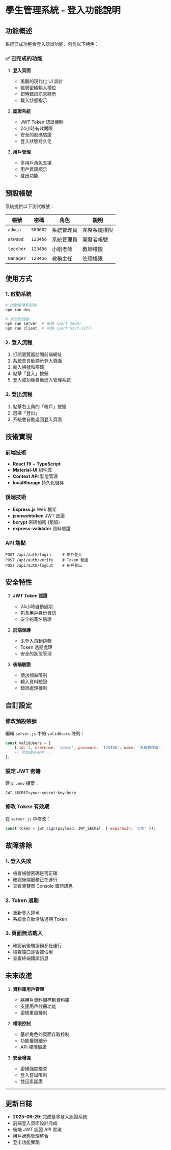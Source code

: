 # 學生管理系統 - 登入功能說明

## 功能概述

系統已成功整合登入認證功能，包含以下特色：

### ✅ 已完成的功能

1. **登入頁面**
   - 美觀的現代化 UI 設計
   - 帳號密碼輸入欄位
   - 即時錯誤訊息顯示
   - 載入狀態指示

2. **認證系統**
   - JWT Token 認證機制
   - 24小時有效期限
   - 安全的密碼驗證
   - 登入狀態持久化

3. **用戶管理**
   - 多用戶角色支援
   - 用戶資訊顯示
   - 登出功能

## 預設帳號

系統提供以下測試帳號：

| 帳號 | 密碼 | 角色 | 說明 |
|------|------|------|------|
| `admin` | `580602` | 系統管理員 | 完整系統權限 |
| `atwood` | `123456` | 系統管理員 | 開發者帳號 |
| `teacher` | `123456` | 小剛老師 | 教師權限 |
| `manager` | `123456` | 教務主任 | 管理權限 |

## 使用方式

### 1. 啟動系統

```bash
# 啟動後端和前端
npm run dev

# 或分別啟動
npm run server  # 後端 (port 3000)
npm run client  # 前端 (port 5173-5177)
```

### 2. 登入流程

1. 打開瀏覽器訪問前端網址
2. 系統會自動顯示登入頁面
3. 輸入帳號和密碼
4. 點擊「登入」按鈕
5. 登入成功後自動進入管理系統

### 3. 登出流程

1. 點擊右上角的「帳戶」按鈕
2. 選擇「登出」
3. 系統會自動返回登入頁面

## 技術實現

### 前端技術

- **React 19** + **TypeScript**
- **Material-UI** 組件庫
- **Context API** 狀態管理
- **localStorage** 持久化儲存

### 後端技術

- **Express.js** Web 框架
- **jsonwebtoken** JWT 認證
- **bcrypt** 密碼加密 (預留)
- **express-validator** 資料驗證

### API 端點

```
POST /api/auth/login     # 用戶登入
POST /api/auth/verify    # Token 驗證
POST /api/auth/logout    # 用戶登出
```

## 安全特性

1. **JWT Token 認證**
   - 24小時自動過期
   - 包含用戶身份資訊
   - 安全的簽名驗證

2. **前端保護**
   - 未登入自動跳轉
   - Token 過期處理
   - 安全的狀態管理

3. **後端驗證**
   - 請求頻率限制
   - 輸入資料驗證
   - 錯誤處理機制

## 自訂設定

### 修改預設帳號

編輯 `server.js` 中的 `validUsers` 陣列：

```javascript
const validUsers = [
    { id: 1, username: 'admin', password: '123456', name: '系統管理員', role: 'admin' },
    // 添加更多用戶...
];
```

### 設定 JWT 密鑰

建立 `.env` 檔案：

```env
JWT_SECRET=your-secret-key-here
```

### 修改 Token 有效期

在 `server.js` 中修改：

```javascript
const token = jwt.sign(payload, JWT_SECRET, { expiresIn: '24h' });
```

## 故障排除

### 1. 登入失敗
- 檢查帳號密碼是否正確
- 確認後端服務正在運行
- 查看瀏覽器 Console 錯誤訊息

### 2. Token 過期
- 重新登入即可
- 系統會自動清除過期 Token

### 3. 頁面無法載入
- 確認前後端服務都在運行
- 檢查端口是否被佔用
- 查看終端錯誤訊息

## 未來改進

1. **資料庫用戶管理**
   - 將用戶資料儲存到資料庫
   - 支援用戶註冊功能
   - 密碼重設機制

2. **權限控制**
   - 基於角色的頁面存取控制
   - 功能權限細分
   - API 權限驗證

3. **安全增強**
   - 密碼強度檢查
   - 登入嘗試限制
   - 雙因素認證

---

## 更新日誌

- **2025-06-29**: 完成基本登入認證系統
- 前端登入頁面設計完成
- 後端 JWT 認證 API 實現
- 用戶狀態管理整合
- 登出功能實現 